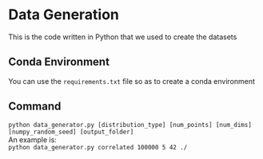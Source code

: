 # Data Generation
This is the code written in Python that we used to create the datasets

## Conda Environment
You can use the `requirements.txt` file so as to create a conda environment

## Command
`python data_generator.py [distribution_type] [num_points] [num_dims] [numpy_random_seed] [output_folder]`  
An example is:  
`python data_generator.py correlated 100000 5 42 ./`  

